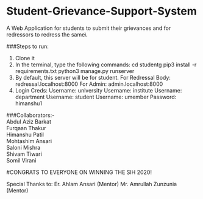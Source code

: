 # Student-Grievance-Support-System

A Web Application for students to submit their grievances and for redressors to redress the same\

###Steps to run:
1) Clone it
2) In the terminal, type the following commands:
cd studentg
pip3 install -r requirements.txt
python3 manage.py runserver
3) By default, this server will be for student.
For Redressal Body: redressal.localhost:8000
For Admin: admin.localhost:8000
4) Login Creds:
Username: university
Username: institute
Username: department
Username: student
Username: umember
Password: himanshu1

###Collaborators:-\
Abdul Aziz Barkat\
Furqaan Thakur\
Himanshu Patil\
Mohtashim Ansari\
Saloni Mishra\
Shivam Tiwari\
Somil Virani

#CONGRATS TO EVERYONE ON WINNING THE SIH 2020!

Special Thanks to:
Er. Ahlam Ansari (Mentor)
Mr. Amrullah Zunzunia (Mentor)
